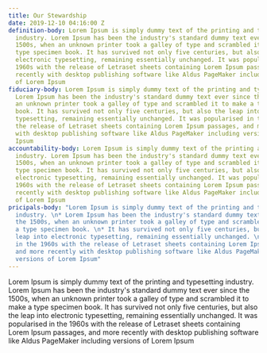 ```yaml
---
title: Our Stewardship
date: 2019-12-10 04:16:00 Z
definition-body: Lorem Ipsum is simply dummy text of the printing and typesetting
  industry. Lorem Ipsum has been the industry's standard dummy text ever since the
  1500s, when an unknown printer took a galley of type and scrambled it to make a
  type specimen book. It has survived not only five centuries, but also the leap into
  electronic typesetting, remaining essentially unchanged. It was popularised in the
  1960s with the release of Letraset sheets containing Lorem Ipsum passages, and more
  recently with desktop publishing software like Aldus PageMaker including versions
  of Lorem Ipsum
fiduciary-body: Lorem Ipsum is simply dummy text of the printing and typesetting industry.
  Lorem Ipsum has been the industry's standard dummy text ever since the 1500s, when
  an unknown printer took a galley of type and scrambled it to make a type specimen
  book. It has survived not only five centuries, but also the leap into electronic
  typesetting, remaining essentially unchanged. It was popularised in the 1960s with
  the release of Letraset sheets containing Lorem Ipsum passages, and more recently
  with desktop publishing software like Aldus PageMaker including versions of Lorem
  Ipsum
accountability-body: Lorem Ipsum is simply dummy text of the printing and typesetting
  industry. Lorem Ipsum has been the industry's standard dummy text ever since the
  1500s, when an unknown printer took a galley of type and scrambled it to make a
  type specimen book. It has survived not only five centuries, but also the leap into
  electronic typesetting, remaining essentially unchanged. It was popularised in the
  1960s with the release of Letraset sheets containing Lorem Ipsum passages, and more
  recently with desktop publishing software like Aldus PageMaker including versions
  of Lorem Ipsum
pricipals-body: "Lorem Ipsum is simply dummy text of the printing and typesetting
  industry. \n* Lorem Ipsum has been the industry's standard dummy text ever since
  the 1500s, when an unknown printer took a galley of type and scrambled it to make
  a type specimen book. \n* It has survived not only five centuries, but also the
  leap into electronic typesetting, remaining essentially unchanged. \n* It was popularised
  in the 1960s with the release of Letraset sheets containing Lorem Ipsum passages,
  and more recently with desktop publishing software like Aldus PageMaker including
  versions of Lorem Ipsum"
---
```


Lorem Ipsum is simply dummy text of the printing and typesetting industry. Lorem Ipsum has been the industry's standard dummy text ever since the 1500s, when an unknown printer took a galley of type and scrambled it to make a type specimen book. It has survived not only five centuries, but also the leap into electronic typesetting, remaining essentially unchanged. It was popularised in the 1960s with the release of Letraset sheets containing Lorem Ipsum passages, and more recently with desktop publishing software like Aldus PageMaker including versions of Lorem Ipsum